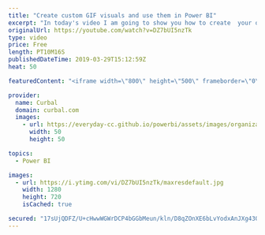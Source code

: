 ```yaml
---
title: "Create custom GIF visuals and use them in Power BI"
excerpt: "In today's video I am going to show you how to create  your own custom visuals (no code) as gif and import them in power bi. Curious? Lets go! #powerbi #curbal #gifvisuals  Link to Data gif maker announcement:https://www.blog.google/outreach-initiatives/google-news-initiative/using-data-gif-maker-compare-data-and-tell-stories/"
originalUrl: https://youtube.com/watch?v=DZ7bUI5nzTk
type: video
price: Free
length: PT10M16S
publishedDateTime: 2019-03-29T15:12:59Z
heat: 50

featuredContent: "<iframe width=\"800\" height=\"500\" frameborder=\"0\" src=\"https://www.youtube.com/embed/DZ7bUI5nzTk\" allow=\"accelerometer; autoplay; encrypted-media; gyroscope; picture-in-picture\" allowfullscreen></iframe>"

provider:
  name: Curbal
  domain: curbal.com
  images:
    - url: https://everyday-cc.github.io/powerbi/assets/images/organizations/curbal.com-50x50.jpg
      width: 50
      height: 50

topics:
  - Power BI

images:
  - url: https://i.ytimg.com/vi/DZ7bUI5nzTk/maxresdefault.jpg
    width: 1280
    height: 720
    isCached: true

secured: "17sUjQDFZ/U+cHwwWGWrDCP4bGGbMeun/kln/D8qZOnXE6bLvYodxAnJXg43Q9CTvKQ4KALKxg3p1Pg1L004nAp5ZyAyERdOlwHLrSgg0w5pWUii62t3tAd79VWBPdiqcL8zAP5SkbcR242+F/ovF8y+hEIe0uIjoPw+Rqntr/ImlqGQ/ZkMnlLJvziS1RpN6rhqidFG1ATOEX6xsKfPg0EgAqXnPYm0jSHr5Dpw45lzXhL4dyrgUOJ2lFmecM7YAMSJuZ39/FkI8Yjl8MTcLfPx2e8JS6xXs+bXJuWzfyw9uMKXCLW8rXkoQA2Tbn3OR4jV97yFw3p/6I5P49zANMgXbLiMNx2tyR8Ofug1JHPAppjyps+9X6Gz3rcXWYOQ667sJ+XqFyLaoCl/i6ZtFWrTWv2bb+ANGe5rSc1UQDM=;g7zyqiMAqh5CkT4th0nG6w=="
---
```


